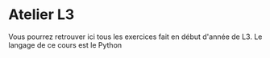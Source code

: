 # Atelier L3

Vous pourrez retrouver ici tous les exercices fait en début d'année de L3.
Le langage de ce cours est le Python
